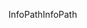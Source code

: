 <span data-ttu-id="6e2bb-101">InfoPath</span><span class="sxs-lookup"><span data-stu-id="6e2bb-101">InfoPath</span></span>